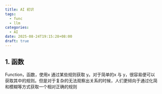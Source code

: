 ```yaml
---
title: AI 初识
tags:
  - func
  - llm
categories:
  - AI
date: 2025-08-24T19:15:28+08:00
draft: true
---
```

## 1. 函数

Function，函数，使用x 通过某些规则获取 y。对于简单的x 与 y，很容易便可以获取其中的规则。但是对于复杂的无法观察出关系的时候，人们更倾向于通过化简和模糊等方式获取一个相对正确的规则